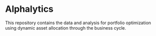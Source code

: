 # Alphalytics
This repository contains the data and analysis for portfolio optimization using dynamic asset allocation through the business cycle. 
